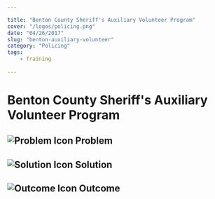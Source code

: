 ```yaml
---

title: "Benton County Sheriff's Auxiliary Volunteer Program"
cover: "/logos/policing.png"
date: "04/26/2017"
slug: "benton-auxiliary-volunteer"
category: "Policing"
tags:
    - Training
    
---
```


# Benton County Sheriff's Auxiliary Volunteer Program

## ![Problem Icon](https://github.com/google/material-design-icons/raw/master/alert/1x_web/ic_error_outline_black_48dp.png "Problem") Problem

## ![Solution Icon](https://github.com/google/material-design-icons/raw/master/action/1x_web/ic_lightbulb_outline_black_48dp.png "Solution") Solution

## ![Outcome Icon](https://github.com/google/material-design-icons/raw/master/action/1x_web/ic_view_list_black_48dp.png "Outcome") Outcome
